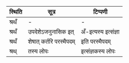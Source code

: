 | स्थिति | सूत्र | टिप्पणी |
| ----- | ------- | ------ |
| श्रथँ | - | - |
| श्रथँ | उपदेशेऽजनुनासिक इत् | अँ-इत्यस्य इत्संज्ञा |
| श्रथँ | शेषात् कर्तरि परस्मैपदम् | इति परस्मैपदम् |
| श्रथ् | तस्य लोपः | इत्संज्ञकस्य लोपः |
